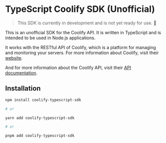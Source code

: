 # TypeScript Coolify SDK (Unofficial)
> This SDK is currently in development and is not yet ready for use. 🚧

This is an unofficial SDK for the Coolify API. It is written in TypeScript and is intended to be used in Node.js applications.

It works with the RESTful API of Coolify, which is a platform for managing and monitoring your servers.
For more information about Coolify, visit their [website](https://coolify.io/).

And for more information about the Coolify API, visit their [API documentation](https://docs.coolify.io/).

## Installation

```bash
npm install coolify-typescript-sdk

# or

yarn add coolify-typescript-sdk

# or

pnpm add coolify-typescript-sdk  
```


